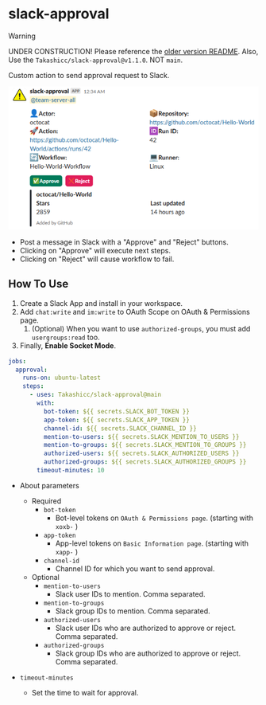 # slack-approval

> [!WARNING]
> UNDER CONSTRUCTION!
> Please reference the [older version README](https://github.com/Takashicc/slack-approval/blob/298fa3048bf704e769b8195396433c094b5d9668/README.md).
> Also, Use the `Takashicc/slack-approval@v1.1.0`. NOT `main`.

Custom action to send approval request to Slack.

![](/img/approval.png)

- Post a message in Slack with a "Approve" and "Reject" buttons.
- Clicking on "Approve" will execute next steps.
- Clicking on "Reject" will cause workflow to fail.

## How To Use

1. Create a Slack App and install in your workspace.
2. Add `chat:write` and `im:write` to OAuth Scope on OAuth & Permissions page.
   1. (Optional) When you want to use `authorized-groups`, you must add `usergroups:read` too.
3. Finally, **Enable Socket Mode**.

```yml
jobs:
  approval:
    runs-on: ubuntu-latest
    steps:
      - uses: Takashicc/slack-approval@main
        with:
          bot-token: ${{ secrets.SLACK_BOT_TOKEN }}
          app-token: ${{ secrets.SLACK_APP_TOKEN }}
          channel-id: ${{ secrets.SLACK_CHANNEL_ID }}
          mention-to-users: ${{ secrets.SLACK_MENTION_TO_USERS }}
          mention-to-groups: ${{ secrets.SLACK_MENTION_TO_GROUPS }}
          authorized-users: ${{ secrets.SLACK_AUTHORIZED_USERS }}
          authorized-groups: ${{ secrets.SLACK_AUTHORIZED_GROUPS }}
        timeout-minutes: 10
```

- About parameters
  - Required
    - `bot-token`
      - Bot-level tokens on `OAuth & Permissions page`. (starting with `xoxb-` )
    - `app-token`
      - App-level tokens on `Basic Information page`. (starting with `xapp-` )
    - `channel-id`
      - Channel ID for which you want to send approval.
  - Optional
    - `mention-to-users`
      - Slack user IDs to mention. Comma separated.
    - `mention-to-groups`
      - Slack group IDs to mention. Comma separated.
    - `authorized-users`
      - Slack user IDs who are authorized to approve or reject. Comma separated.
    - `authorized-groups`
      - Slack group IDs who are authorized to approve or reject. Comma separated.

- `timeout-minutes`
  - Set the time to wait for approval.
